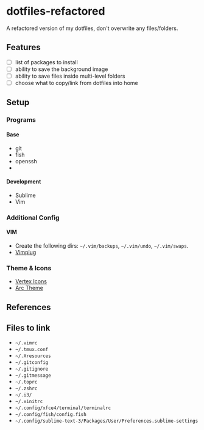 # dotfiles-refactored

A refactored version of my dotfiles, don't overwrite any files/folders.

## Features

- [ ] list of packages to install
- [ ] ability to save the background image
- [ ] ability to save files inside multi-level folders
- [ ] choose what to copy/link from dotfiles into home

## Setup

### Programs

#### Base

- git
- fish
- openssh
- 

#### Development

- Sublime
- Vim

### Additional Config

#### VIM
- Create the following dirs: `~/.vim/backups`, `~/.vim/undo`, `~/.vim/swaps`.
- [Vimplug](https://github.com/junegunn/vim-plug#usage)

### Theme & Icons
- [Vertex Icons](https://github.com/horst3180/Vertex-Icons)
- [Arc Theme](https://github.com/horst3180/Arc-theme)

## References


## Files to link
- `~/.vimrc`
- `~/.tmux.conf`
- `~/.Xresources`
- `~/.gitconfig`
- `~/.gitignore`
- `~/.gitmessage`
- `~/.toprc`
- `~/.zshrc`
- `~/.i3/`
- `~/.xinitrc`
- `~/.config/xfce4/terminal/terminalrc`
- `~/.config/fish/config.fish`
- `~/.config/sublime-text-3/Packages/User/Preferences.sublime-settings`
